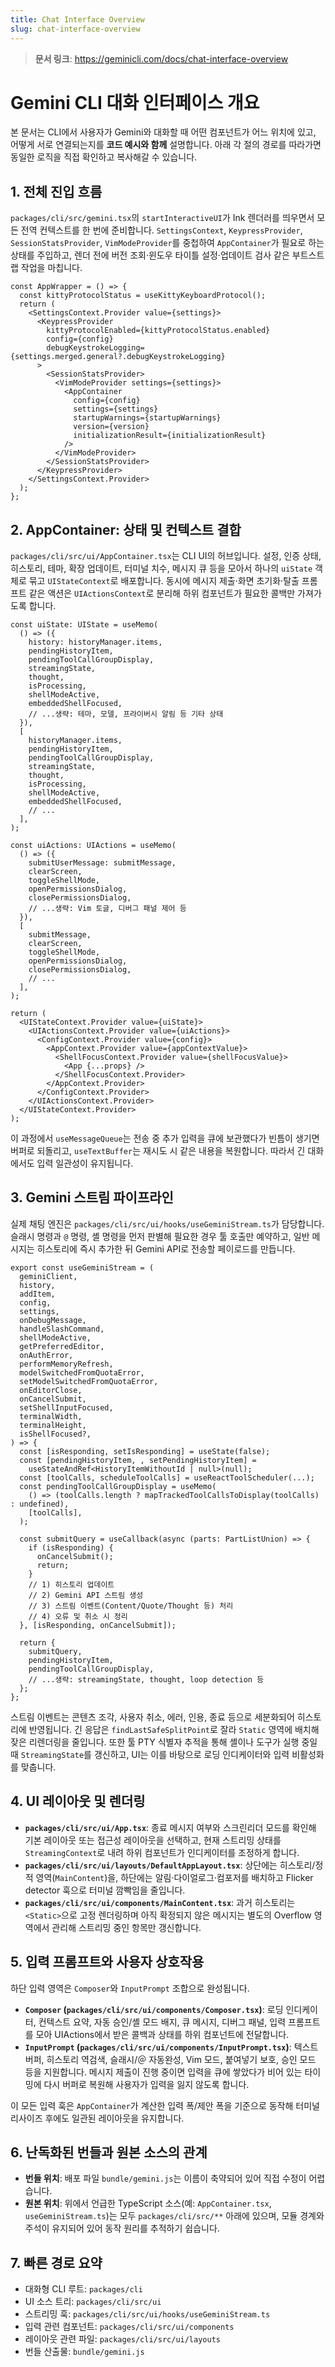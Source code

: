 ```yaml
---
title: Chat Interface Overview
slug: chat-interface-overview
---
```


> **문서 링크**: https://geminicli.com/docs/chat-interface-overview

# Gemini CLI 대화 인터페이스 개요

본 문서는 CLI에서 사용자가 Gemini와 대화할 때 어떤 컴포넌트가 어느 위치에 있고,
어떻게 서로 연결되는지를 **코드 예시와 함께** 설명합니다. 아래 각 절의 경로를
따라가면 동일한 로직을 직접 확인하고 복사해갈 수 있습니다.

## 1. 전체 진입 흐름

`packages/cli/src/gemini.tsx`의 `startInteractiveUI`가 Ink 렌더러를 띄우면서
모든 전역 컨텍스트를 한 번에 준비합니다. `SettingsContext`, `KeypressProvider`,
`SessionStatsProvider`, `VimModeProvider`를 중첩하여 `AppContainer`가 필요로
하는 상태를 주입하고, 렌더 전에 버전 조회·윈도우 타이틀 설정·업데이트 검사 같은
부트스트랩 작업을 마칩니다.

```tsx title="packages/cli/src/gemini.tsx (발췌)"
const AppWrapper = () => {
  const kittyProtocolStatus = useKittyKeyboardProtocol();
  return (
    <SettingsContext.Provider value={settings}>
      <KeypressProvider
        kittyProtocolEnabled={kittyProtocolStatus.enabled}
        config={config}
        debugKeystrokeLogging={settings.merged.general?.debugKeystrokeLogging}
      >
        <SessionStatsProvider>
          <VimModeProvider settings={settings}>
            <AppContainer
              config={config}
              settings={settings}
              startupWarnings={startupWarnings}
              version={version}
              initializationResult={initializationResult}
            />
          </VimModeProvider>
        </SessionStatsProvider>
      </KeypressProvider>
    </SettingsContext.Provider>
  );
};
```

## 2. AppContainer: 상태 및 컨텍스트 결합

`packages/cli/src/ui/AppContainer.tsx`는 CLI UI의 허브입니다. 설정, 인증 상태,
히스토리, 테마, 확장 업데이트, 터미널 치수, 메시지 큐 등을 모아서 하나의
`uiState` 객체로 묶고 `UIStateContext`로 배포합니다. 동시에 메시지 제출·화면
초기화·탈출 프롬프트 같은 액션은 `UIActionsContext`로 분리해 하위 컴포넌트가
필요한 콜백만 가져가도록 합니다.

```tsx title="packages/cli/src/ui/AppContainer.tsx (발췌)"
const uiState: UIState = useMemo(
  () => ({
    history: historyManager.items,
    pendingHistoryItem,
    pendingToolCallGroupDisplay,
    streamingState,
    thought,
    isProcessing,
    shellModeActive,
    embeddedShellFocused,
    // ...생략: 테마, 모델, 프라이버시 알림 등 기타 상태
  }),
  [
    historyManager.items,
    pendingHistoryItem,
    pendingToolCallGroupDisplay,
    streamingState,
    thought,
    isProcessing,
    shellModeActive,
    embeddedShellFocused,
    // ...
  ],
);

const uiActions: UIActions = useMemo(
  () => ({
    submitUserMessage: submitMessage,
    clearScreen,
    toggleShellMode,
    openPermissionsDialog,
    closePermissionsDialog,
    // ...생략: Vim 토글, 디버그 패널 제어 등
  }),
  [
    submitMessage,
    clearScreen,
    toggleShellMode,
    openPermissionsDialog,
    closePermissionsDialog,
    // ...
  ],
);

return (
  <UIStateContext.Provider value={uiState}>
    <UIActionsContext.Provider value={uiActions}>
      <ConfigContext.Provider value={config}>
        <AppContext.Provider value={appContextValue}>
          <ShellFocusContext.Provider value={shellFocusValue}>
            <App {...props} />
          </ShellFocusContext.Provider>
        </AppContext.Provider>
      </ConfigContext.Provider>
    </UIActionsContext.Provider>
  </UIStateContext.Provider>
);
```

이 과정에서 `useMessageQueue`는 전송 중 추가 입력을 큐에 보관했다가 빈틈이
생기면 버퍼로 되돌리고, `useTextBuffer`는 재시도 시 같은 내용을 복원합니다.
따라서 긴 대화에서도 입력 일관성이 유지됩니다.

## 3. Gemini 스트림 파이프라인

실제 채팅 엔진은 `packages/cli/src/ui/hooks/useGeminiStream.ts`가 담당합니다.
슬래시 명령과 `@` 명령, 셸 명령을 먼저 판별해 필요한 경우 툴 호출만 예약하고,
일반 메시지는 히스토리에 즉시 추가한 뒤 Gemini API로 전송할 페이로드를 만듭니다.

```tsx title="packages/cli/src/ui/hooks/useGeminiStream.ts (발췌)"
export const useGeminiStream = (
  geminiClient,
  history,
  addItem,
  config,
  settings,
  onDebugMessage,
  handleSlashCommand,
  shellModeActive,
  getPreferredEditor,
  onAuthError,
  performMemoryRefresh,
  modelSwitchedFromQuotaError,
  setModelSwitchedFromQuotaError,
  onEditorClose,
  onCancelSubmit,
  setShellInputFocused,
  terminalWidth,
  terminalHeight,
  isShellFocused?,
) => {
  const [isResponding, setIsResponding] = useState(false);
  const [pendingHistoryItem, , setPendingHistoryItem] =
    useStateAndRef<HistoryItemWithoutId | null>(null);
  const [toolCalls, scheduleToolCalls] = useReactToolScheduler(...);
  const pendingToolCallGroupDisplay = useMemo(
    () => (toolCalls.length ? mapTrackedToolCallsToDisplay(toolCalls) : undefined),
    [toolCalls],
  );

  const submitQuery = useCallback(async (parts: PartListUnion) => {
    if (isResponding) {
      onCancelSubmit();
      return;
    }
    // 1) 히스토리 업데이트
    // 2) Gemini API 스트림 생성
    // 3) 스트림 이벤트(Content/Quote/Thought 등) 처리
    // 4) 오류 및 취소 시 정리
  }, [isResponding, onCancelSubmit]);

  return {
    submitQuery,
    pendingHistoryItem,
    pendingToolCallGroupDisplay,
    // ...생략: streamingState, thought, loop detection 등
  };
};
```

스트림 이벤트는 콘텐츠 조각, 사용자 취소, 에러, 인용, 종료 등으로 세분화되어
히스토리에 반영됩니다. 긴 응답은 `findLastSafeSplitPoint`로 잘라 `Static` 영역에
배치해 잦은 리렌더링을 줄입니다. 또한 툴 PTY 식별자 추적을 통해 셸이나 도구가
실행 중일 때 `StreamingState`를 갱신하고, UI는 이를 바탕으로 로딩 인디케이터와
입력 비활성화를 맞춥니다.

## 4. UI 레이아웃 및 렌더링

- **`packages/cli/src/ui/App.tsx`**: 종료 메시지 여부와 스크린리더 모드를 확인해
  기본 레이아웃 또는 접근성 레이아웃을 선택하고, 현재 스트리밍 상태를
  `StreamingContext`로 내려 하위 컴포넌트가 인디케이터를 조정하게 합니다.
- **`packages/cli/src/ui/layouts/DefaultAppLayout.tsx`**: 상단에는 히스토리/정적
  영역(`MainContent`)을, 하단에는 알림·다이얼로그·컴포저를 배치하고 Flicker
  detector 훅으로 터미널 깜빡임을 줄입니다.
- **`packages/cli/src/ui/components/MainContent.tsx`**: 과거 히스토리는
  `<Static>`으로 고정 렌더링하며 아직 확정되지 않은 메시지는 별도의 Overflow
  영역에서 관리해 스트리밍 중인 항목만 갱신합니다.

## 5. 입력 프롬프트와 사용자 상호작용

하단 입력 영역은 `Composer`와 `InputPrompt` 조합으로 완성됩니다.

- **`Composer` (`packages/cli/src/ui/components/Composer.tsx`)**: 로딩
  인디케이터, 컨텍스트 요약, 자동 승인/셸 모드 배지, 큐 메시지, 디버그 패널,
  입력 프롬프트를 모아 UIActions에서 받은 콜백과 상태를 하위 컴포넌트에
  전달합니다.
- **`InputPrompt` (`packages/cli/src/ui/components/InputPrompt.tsx`)**: 텍스트
  버퍼, 히스토리 역검색, 슬래시/＠ 자동완성, Vim 모드, 붙여넣기 보호, 승인 모드
  등을 지원합니다. 메시지 제출이 진행 중이면 입력을 큐에 쌓았다가 비어 있는
  타이밍에 다시 버퍼로 복원해 사용자가 입력을 잃지 않도록 합니다.

이 모든 입력 훅은 `AppContainer`가 계산한 입력 폭/제안 폭을 기준으로 동작해
터미널 리사이즈 후에도 일관된 레이아웃을 유지합니다.

## 6. 난독화된 번들과 원본 소스의 관계

- **번들 위치**: 배포 파일 `bundle/gemini.js`는 이름이 축약되어 있어 직접 수정이
  어렵습니다.
- **원본 위치**: 위에서 언급한 TypeScript 소스(예: `AppContainer.tsx`,
  `useGeminiStream.ts`)는 모두 `packages/cli/src/**` 아래에 있으며, 모듈 경계와
  주석이 유지되어 있어 동작 원리를 추적하기 쉽습니다.

## 7. 빠른 경로 요약

- 대화형 CLI 루트: `packages/cli`
- UI 소스 트리: `packages/cli/src/ui`
- 스트리밍 훅: `packages/cli/src/ui/hooks/useGeminiStream.ts`
- 입력 관련 컴포넌트: `packages/cli/src/ui/components`
- 레이아웃 관련 파일: `packages/cli/src/ui/layouts`
- 번들 산출물: `bundle/gemini.js`

